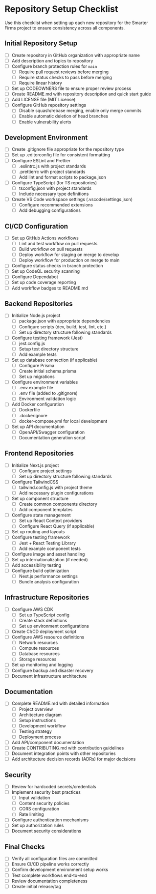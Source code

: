# Repository Setup Checklist

Use this checklist when setting up each new repository for the Smarter Firms project to ensure consistency across all components.

## Initial Repository Setup

- [ ] Create repository in GitHub organization with appropriate name
- [ ] Add description and topics to repository
- [ ] Configure branch protection rules for `main`
  - [ ] Require pull request reviews before merging
  - [ ] Require status checks to pass before merging
  - [ ] Require linear history
- [ ] Set up CODEOWNERS file to ensure proper review process
- [ ] Create README.md with repository description and quick start guide
- [ ] Add LICENSE file (MIT License)
- [ ] Configure GitHub repository settings
  - [ ] Disable squash/rebase merging, enable only merge commits
  - [ ] Enable automatic deletion of head branches
  - [ ] Enable vulnerability alerts

## Development Environment

- [ ] Create .gitignore file appropriate for the repository type
- [ ] Set up .editorconfig file for consistent formatting
- [ ] Configure ESLint and Prettier
  - [ ] .eslintrc.js with project standards
  - [ ] .prettierrc with project standards
  - [ ] Add lint and format scripts to package.json
- [ ] Configure TypeScript (for TS repositories)
  - [ ] tsconfig.json with project standards
  - [ ] Include necessary type definitions
- [ ] Create VS Code workspace settings (.vscode/settings.json)
  - [ ] Configure recommended extensions
  - [ ] Add debugging configurations

## CI/CD Configuration

- [ ] Set up GitHub Actions workflows
  - [ ] Lint and test workflow on pull requests
  - [ ] Build workflow on pull requests
  - [ ] Deploy workflow for staging on merge to develop
  - [ ] Deploy workflow for production on merge to main
- [ ] Configure status checks in branch protection
- [ ] Set up CodeQL security scanning
- [ ] Configure Dependabot
- [ ] Set up code coverage reporting
- [ ] Add workflow badges to README.md

## Backend Repositories

- [ ] Initialize Node.js project
  - [ ] package.json with appropriate dependencies
  - [ ] Configure scripts (dev, build, test, lint, etc.)
  - [ ] Set up directory structure following standards
- [ ] Configure testing framework (Jest)
  - [ ] jest.config.js
  - [ ] Setup test directory structure
  - [ ] Add example tests
- [ ] Set up database connection (if applicable)
  - [ ] Configure Prisma
  - [ ] Create initial schema.prisma
  - [ ] Set up migrations
- [ ] Configure environment variables
  - [ ] .env.example file
  - [ ] .env file (added to .gitignore)
  - [ ] Environment validation logic
- [ ] Add Docker configuration
  - [ ] Dockerfile
  - [ ] .dockerignore
  - [ ] docker-compose.yml for local development
- [ ] Set up API documentation
  - [ ] OpenAPI/Swagger configuration
  - [ ] Documentation generation script

## Frontend Repositories

- [ ] Initialize Next.js project
  - [ ] Configure project settings
  - [ ] Set up directory structure following standards
- [ ] Configure TailwindCSS
  - [ ] tailwind.config.js with project theme
  - [ ] Add necessary plugin configurations
- [ ] Set up component structure
  - [ ] Create common components directory
  - [ ] Add component templates
- [ ] Configure state management
  - [ ] Set up React Context providers
  - [ ] Configure React Query (if applicable)
- [ ] Set up routing and layouts
- [ ] Configure testing framework
  - [ ] Jest + React Testing Library
  - [ ] Add example component tests
- [ ] Configure image and asset handling
- [ ] Set up internationalization (if needed)
- [ ] Add accessibility testing
- [ ] Configure build optimization
  - [ ] Next.js performance settings
  - [ ] Bundle analysis configuration

## Infrastructure Repositories

- [ ] Configure AWS CDK
  - [ ] Set up TypeScript config
  - [ ] Create stack definitions
  - [ ] Set up environment configurations
- [ ] Create CI/CD deployment script
- [ ] Configure AWS resource definitions
  - [ ] Network resources
  - [ ] Compute resources
  - [ ] Database resources
  - [ ] Storage resources
- [ ] Set up monitoring and logging
- [ ] Configure backup and disaster recovery
- [ ] Document infrastructure architecture

## Documentation

- [ ] Complete README.md with detailed information
  - [ ] Project overview
  - [ ] Architecture diagram
  - [ ] Setup instructions
  - [ ] Development workflow
  - [ ] Testing strategy
  - [ ] Deployment process
- [ ] Add API/component documentation
- [ ] Create CONTRIBUTING.md with contribution guidelines
- [ ] Document integration points with other repositories
- [ ] Add architecture decision records (ADRs) for major decisions

## Security

- [ ] Review for hardcoded secrets/credentials
- [ ] Implement security best practices
  - [ ] Input validation
  - [ ] Content security policies
  - [ ] CORS configuration
  - [ ] Rate limiting
- [ ] Configure authentication mechanisms
- [ ] Set up authorization rules
- [ ] Document security considerations

## Final Checks

- [ ] Verify all configuration files are committed
- [ ] Ensure CI/CD pipeline works correctly
- [ ] Confirm development environment setup works
- [ ] Test complete workflows end-to-end
- [ ] Review documentation completeness
- [ ] Create initial release/tag 